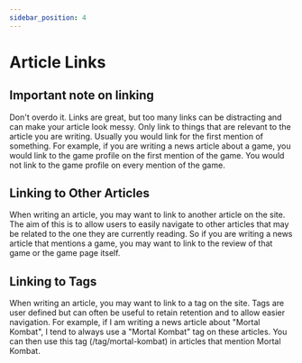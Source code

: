 ```yaml
---
sidebar_position: 4
---
```


# Article Links

## Important note on linking

Don't overdo it. Links are great, but too many links can be distracting and can make your article look messy. Only link to things that are relevant to the article you are writing. Usually you would link for the first mention of something. For example, if you are writing a news article about a game, you would link to the game profile on the first mention of the game. You would not link to the game profile on every mention of the game.

## Linking to Other Articles

When writing an article, you may want to link to another article on the site. The aim of this is to allow users to easily navigate to other articles that may be related to the one they are currently reading. So if you are writing a news article that mentions a game, you may want to link to the review of that game or the game page itself.

## Linking to Tags

When writing an article, you may want to link to a tag on the site. Tags are user defined but can often be useful to retain retention and to allow easier navigation. For example, if I am writing a news article about "Mortal Kombat", I tend to always use a "Mortal Kombat" tag on these articles. You can then use this tag (/tag/mortal-kombat) in articles that mention Mortal Kombat.